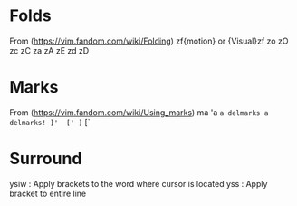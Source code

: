 # Folds
From (https://vim.fandom.com/wiki/Folding)
zf{motion} or {Visual}zf
zo  zO
zc  zC
za  zA
zE
zd  zD

# Marks
From (https://vim.fandom.com/wiki/Using_marks)
ma
'a  `a
delmarks a
delmarks!
]'  ['
]`  [`

# Surround
ysiw    : Apply brackets to the word where cursor is located
yss     : Apply bracket to entire line

